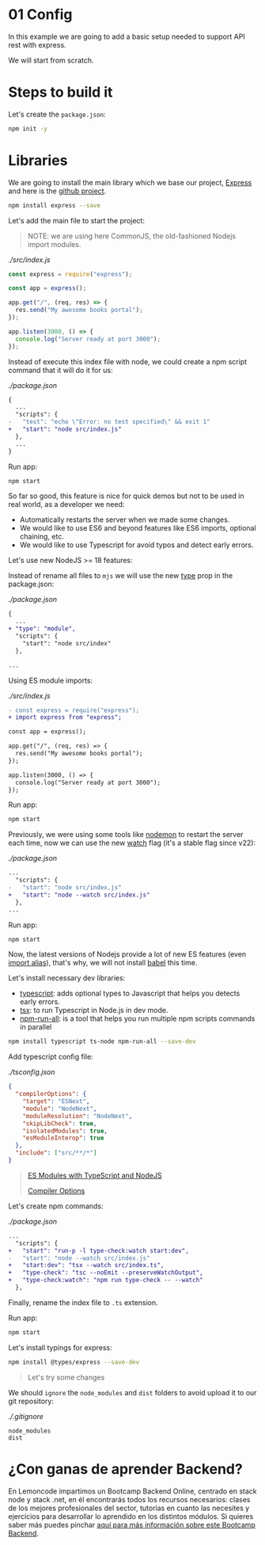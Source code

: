 # 01 Config

In this example we are going to add a basic setup needed to support API rest with express.

We will start from scratch.

# Steps to build it

Let's create the `package.json`:

```bash
npm init -y
```

# Libraries

We are going to install the main library which we base our project, [Express](https://expressjs.com/) and here is the [github project](https://github.com/expressjs/express).

```bash
npm install express --save
```

Let's add the main file to start the project:

> NOTE: we are using here CommonJS, the old-fashioned Nodejs import modules.

_./src/index.js_

```javascript
const express = require("express");

const app = express();

app.get("/", (req, res) => {
  res.send("My awesome books portal");
});

app.listen(3000, () => {
  console.log("Server ready at port 3000");
});
```

Instead of execute this index file with node, we could create a npm script command that it will do it for us:

_./package.json_

```diff
{
  ...
  "scripts": {
-   "test": "echo \"Error: no test specified\" && exit 1"
+   "start": "node src/index.js"
  },
  ...
}
```

Run app:

```bash
npm start

```

So far so good, this feature is nice for quick demos but not to be used in real world, as a developer we need:

- Automatically restarts the server when we made some changes.
- We would like to use ES6 and beyond features like ES6 imports, optional chaining, etc.
- We would like to use Typescript for avoid typos and detect early errors.

Let's use new NodeJS >= 18 features:

Instead of rename all files to `mjs` we will use the new [type](https://nodejs.org/api/packages.html#packagejson-and-file-extensions) prop in the package.json:

_./package.json_

```diff
{
  ...
+ "type": "module",
  "scripts": {
    "start": "node src/index"
  },

...
```

Using ES module imports:

_./src/index.js_

```diff
- const express = require("express");
+ import express from "express";

const app = express();

app.get("/", (req, res) => {
  res.send("My awesome books portal");
});

app.listen(3000, () => {
  console.log("Server ready at port 3000");
});

```

Run app:

```bash
npm start

```

Previously, we were using some tools like [nodemon](https://github.com/remy/nodemon) to restart the server each time, now we can use the new [watch](https://nodejs.org/docs/latest-v22.x/api/cli.html#--watch) flag (it's a stable flag since v22):

_./package.json_

```diff
...
  "scripts": {
-   "start": "node src/index.js"
+   "start": "node --watch src/index.js"
  },
...
```

Run app:

```bash
npm start

```

Now, the latest versions of Nodejs provide a lot of new ES features (even [import alias](https://nodejs.org/api/packages.html#imports)), that's why, we will not install [babel](https://github.com/babel/babel) this time.

Let's install necessary dev libraries:

- [typescript](https://github.com/microsoft/TypeScript): adds optional types to Javascript that helps you detects early errors.
- [tsx](https://www.npmjs.com/package/tsx): to run Typescript in Node.js in dev mode.
- [npm-run-all](https://github.com/mysticatea/npm-run-all): is a tool that helps you run multiple npm scripts commands in parallel

```bash
npm install typescript ts-node npm-run-all --save-dev

```

Add typescript config file:

_./tsconfig.json_

```json
{
  "compilerOptions": {
    "target": "ESNext",
    "module": "NodeNext",
    "moduleResolution": "NodeNext",
    "skipLibCheck": true,
    "isolatedModules": true,
    "esModuleInterop": true
  },
  "include": ["src/**/*"]
}


```

> [ES Modules with TypeScript and NodeJS](https://www.typescriptlang.org/docs/handbook/esm-node.html)
>
> [Compiler Options](https://www.typescriptlang.org/tsconfig)

Let's create npm commands:

_./package.json_

```diff
...
  "scripts": {
+   "start": "run-p -l type-check:watch start:dev",
-   "start": "node --watch src/index.js"
+   "start:dev": "tsx --watch src/index.ts",
+   "type-check": "tsc --noEmit --preserveWatchOutput",
+   "type-check:watch": "npm run type-check -- --watch"
  },

```

Finally, rename the index file to `.ts` extension.

Run app:

```bash
npm start

```

Let's install typings for express:

```bash
npm install @types/express --save-dev

```

> Let's try some changes

We should `ignore` the `node_modules` and `dist` folders to avoid upload it to our git repository:

_./.gitignore_

```
node_modules
dist

```

# ¿Con ganas de aprender Backend?

En Lemoncode impartimos un Bootcamp Backend Online, centrado en stack node y stack .net, en él encontrarás todos los recursos necesarios: clases de los mejores profesionales del sector, tutorías en cuanto las necesites y ejercicios para desarrollar lo aprendido en los distintos módulos. Si quieres saber más puedes pinchar [aquí para más información sobre este Bootcamp Backend](https://lemoncode.net/bootcamp-backend#bootcamp-backend/banner).
